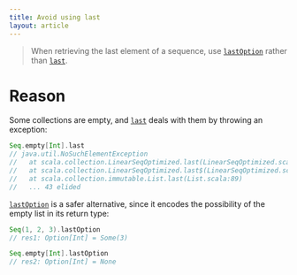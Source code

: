 ```yaml
---
title: Avoid using last
layout: article
---
```


> When retrieving the last element of a sequence, use [`lastOption`] rather than [`last`].

# Reason

Some collections are empty, and [`last`] deals with them by throwing an exception:

```scala
Seq.empty[Int].last
// java.util.NoSuchElementException
//   at scala.collection.LinearSeqOptimized.last(LinearSeqOptimized.scala:150)
//   at scala.collection.LinearSeqOptimized.last$(LinearSeqOptimized.scala:149)
//   at scala.collection.immutable.List.last(List.scala:89)
//   ... 43 elided
```

[`lastOption`] is a safer alternative, since it encodes the possibility of the empty list in its return type:

```scala
Seq(1, 2, 3).lastOption
// res1: Option[Int] = Some(3)

Seq.empty[Int].lastOption
// res2: Option[Int] = None
```

[`last`]:https://www.scala-lang.org/api/2.12.8/scala/collection/Seq.html#last:A
[`lastOption`]:https://www.scala-lang.org/api/2.12.8/scala/collection/Seq.html#lastOption:Option[A]
